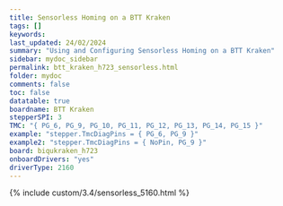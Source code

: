 ```yaml
---
title: Sensorless Homing on a BTT Kraken
tags: []
keywords: 
last_updated: 24/02/2024
summary: "Using and Configuring Sensorless Homing on a BTT Kraken"
sidebar: mydoc_sidebar
permalink: btt_kraken_h723_sensorless.html
folder: mydoc
comments: false
toc: false
datatable: true
boardname: BTT Kraken
stepperSPI: 3
TMC: "{ PG_6, PG_9, PG_10, PG_11, PG_12, PG_13, PG_14, PG_15 }"
example: "stepper.TmcDiagPins = { PG_6, PG_9 }"
example2: "stepper.TmcDiagPins = { NoPin, PG_9 }"
board: biqukraken_h723
onboardDrivers: "yes"
driverType: 2160
---
```


{% include custom/3.4/sensorless_5160.html %}

